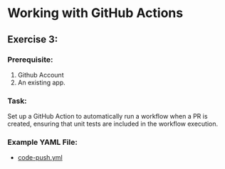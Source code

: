 # Working with GitHub Actions

## Exercise 3: 
### Prerequisite:
1. Github Account
2. An existing app.
### Task:
Set up a GitHub Action to automatically run a workflow when a PR is created, ensuring that unit tests are included in the workflow execution.
### Example YAML File:
* [code-push.yml](.github/workflows/code-pull-request.yml)

